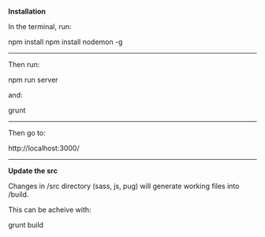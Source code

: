 **Installation**

In the terminal, run:

npm install
npm install nodemon -g

--------------------

Then run:

npm run server

and:

grunt

--------------------

Then go to:

http://localhost:3000/

---

**Update the src**

Changes in /src directory (sass, js, pug) will generate working files into /build.

This can be acheive with:

grunt build
<!-- 
**Update the data**

All data are stored in data/locals.json.
You can edit the file directly
or go to http://localhost:3000/toolbox/data or http://localhost:3000/?mode=data -->